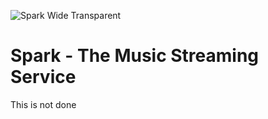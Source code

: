 ![Spark Wide Transparent](https://user-images.githubusercontent.com/61085765/151469114-9941915c-4bbc-46b5-acef-32c7ab033852.png)

# Spark - The Music Streaming Service

This is not done
